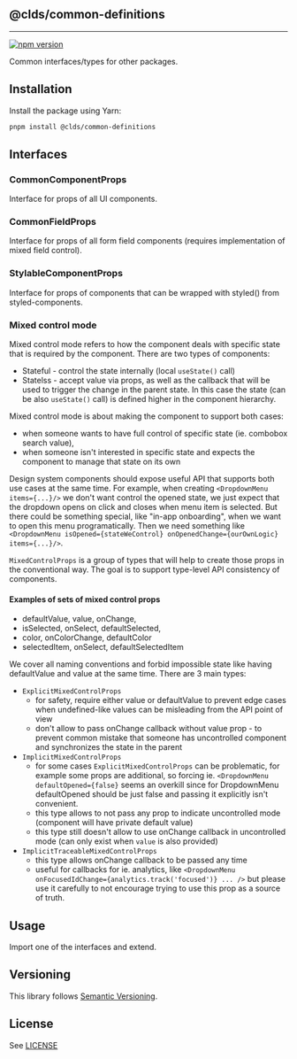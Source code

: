 ## @clds/common-definitions

---

[![npm version](https://img.shields.io/npm/v/@clds/common-definitions)](https://www.npmjs.org/package/@clds/common-definitions)

Common interfaces/types for other packages.

## Installation

Install the package using Yarn:

```sh
pnpm install @clds/common-definitions
```

## Interfaces

### CommonComponentProps

Interface for props of all UI components.

### CommonFieldProps

Interface for props of all form field components (requires implementation of mixed field control).

### StylableComponentProps

Interface for props of components that can be wrapped with styled() from styled-components.

### Mixed control mode

Mixed control mode refers to how the component deals with specific state that is required by the component.
There are two types of components:

- Stateful - control the state internally (local `useState()` call)
- Statelss - accept value via props, as well as the callback that will be used to trigger the change in the parent state.
  In this case the state (can be also `useState()` call) is defined higher in the component hierarchy.

Mixed control mode is about making the component to support both cases:

- when someone wants to have full control of specific state (ie. combobox search value),
- when someone isn't interested in specific state and expects the component to manage that state on its own

Design system components should expose useful API that supports both use cases at the same time.
For example, when creating `<DropdownMenu items={...}/>` we don't want control the opened state, we just expect that the dropdown opens on click and closes when menu item is selected.
But there could be something special, like "in-app onboarding", when we want to open this menu programatically.
Then we need something like `<DropdownMenu isOpened={stateWeControl} onOpenedChange={ourOwnLogic} items={...}/>`.

`MixedControlProps` is a group of types that will help to create those props in the conventional way.
The goal is to support type-level API consistency of components.

#### Examples of sets of mixed control props

- defaultValue, value, onChange,
- isSelected, onSelect, defaultSelected,
- color, onColorChange, defaultColor
- selectedItem, onSelect, defaultSelectedItem

We cover all naming conventions and forbid impossible state like having defaultValue and value at the same time.
There are 3 main types:

- `ExplicitMixedControlProps`
  - for safety, require either value or defaultValue to prevent edge cases when undefined-like values can be misleading from the API point of view
  - don't allow to pass onChange callback without value prop - to prevent common mistake that someone has uncontrolled component and synchronizes the state in the parent
- `ImplicitMixedControlProps`
  - for some cases `ExplicitMixedControlProps` can be problematic, for example some props are additional, so forcing ie. `<DropdownMenu defaultOpened={false}` seems an overkill since
    for DropdownMenu defaultOpened should be just false and passing it explicitly isn't convenient.
  - this type allows to not pass any prop to indicate uncontrolled mode (component will have private default value)
  - this type still doesn't allow to use onChange callback in uncontrolled mode (can only exist when `value` is also provided)
- `ImplicitTraceableMixedControlProps`
  - this type allows onChange callback to be passed any time
  - useful for callbacks for ie. analytics, like `<DropdownMenu onFocusedIdChange={analytics.track('focused')} ... />`
    but please use it carefully to not encourage trying to use this prop as a source of truth.

## Usage

Import one of the interfaces and extend.

## Versioning

This library follows [Semantic Versioning](http://semver.org/).

## License

See [LICENSE](https://github.com/cloudinary/design-system/blob/main/LICENSE)
